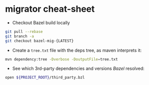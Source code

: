 # migrator cheat-sheet
- Checkout Bazel build locally
```sh
git pull --rebase
git branch -a
git checkout bazel-mig-{LATEST}
```

- Create a `tree.txt` file with the deps tree, as maven interprets it:
```sh
mvn dependency:tree -Dverbose -DoutputFile=tree.txt
```

- See which 3rd-party dependencies and versions _Bazel_ resolved:
```sh
open ${PROJECT_ROOT}/third_party.bzl
```